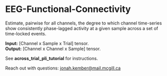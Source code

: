 # EEG-Functional-Connectivity
Estimate, pairwise for all channels, the degree to which channel time-series show consistently phase-lagged activity at a given sample across a set of time-locked events.

__Input:__ [Channel x Sample x Trial] tensor.\
__Output:__ [Channel x Channel x Sample] tensor.

See __across_trial_pli_tutorial__ for instructions.

Reach out with questions: jonah.kember@mail.mcgill.ca
